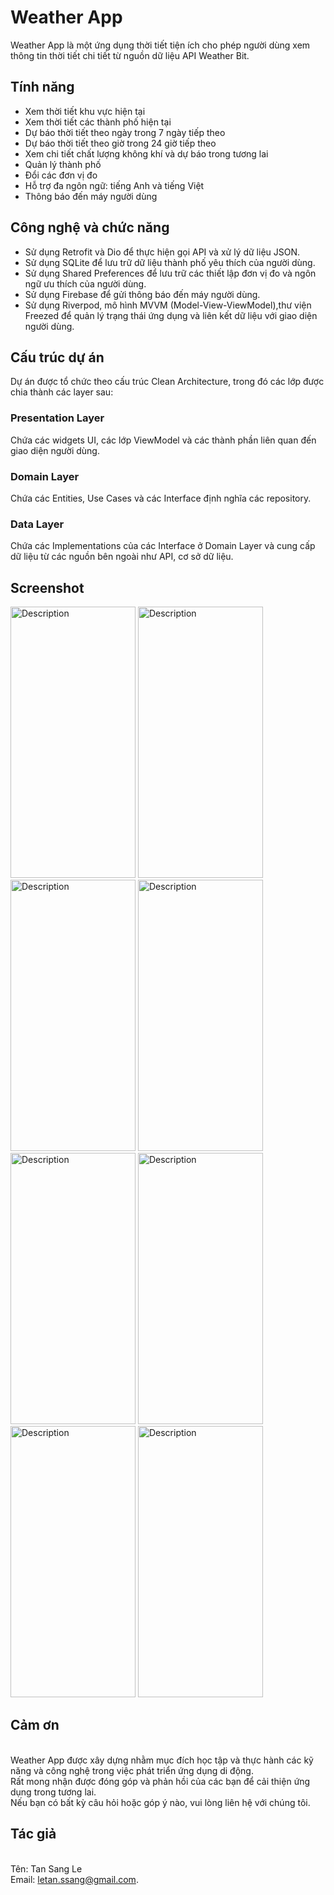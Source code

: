 # Weather App
Weather App là một ứng dụng thời tiết tiện ích cho phép người dùng xem thông tin thời tiết chi tiết từ nguồn dữ liệu API Weather Bit. 

## Tính năng
* Xem thời tiết khu vực hiện tại
* Xem thời tiết các thành phố hiện tại
* Dự báo thời tiết theo ngày trong 7 ngày tiếp theo
* Dự báo thời tiết theo giờ trong 24 giờ tiếp theo
* Xem chi tiết chất lượng không khí và dự báo trong tương lai
* Quản lý thành phố
* Đổi các đơn vị đo
* Hỗ trợ đa ngôn ngữ: tiếng Anh và tiếng Việt
* Thông báo đến máy người dùng
## Công nghệ và chức năng
* Sử dụng Retrofit và Dio để thực hiện gọi API và xử lý dữ liệu JSON.
* Sử dụng SQLite để lưu trữ dữ liệu thành phố yêu thích của người dùng.
* Sử dụng Shared Preferences để lưu trữ các thiết lập đơn vị đo và ngôn ngữ ưu thích của người dùng.
* Sử dụng Firebase để gửi thông báo đến máy người dùng.
* Sử dụng Riverpod, mô hình MVVM (Model-View-ViewModel),thư viện Freezed để quản lý trạng thái ứng dụng và liên kết dữ liệu với giao diện người dùng.
## Cấu trúc dự án
Dự án được tổ chức theo cấu trúc Clean Architecture, trong đó các lớp được chia thành các layer sau:
  ### Presentation Layer
Chứa các widgets UI, các lớp ViewModel và các thành phần liên quan đến giao diện người dùng.
  ### Domain Layer
Chứa các Entities, Use Cases và các Interface định nghĩa các repository.
  ### Data Layer
Chứa các Implementations của các Interface ở Domain Layer và cung cấp dữ liệu từ các nguồn bên ngoài như API, cơ sở dữ liệu.
## Screenshot
<img src="https://github.com/letanssang/weather_app_flutter_monstarlab/assets/67082439/121ae629-3e28-4aff-9d92-2150c1f252e3" alt="Description" width="200" height="434">
<img src="https://github.com/letanssang/weather_app_flutter_monstarlab/assets/67082439/e77df145-1c33-4770-b3d7-dd98f9726390" alt="Description" width="200" height="434">
<img src="https://github.com/letanssang/weather_app_flutter_monstarlab/assets/67082439/995d9637-cc3c-4ffe-94ef-2930909b70f3" alt="Description" width="200" height="434">
<img src="https://github.com/letanssang/weather_app_flutter_monstarlab/assets/67082439/132a90f5-eeb8-4486-b0ca-782ae48d52f9" alt="Description" width="200" height="434">
<img src="https://github.com/letanssang/weather_app_flutter_monstarlab/assets/67082439/893f53fa-b176-454b-add9-bc33941aed8b" alt="Description" width="200" height="434">
<img src="https://github.com/letanssang/weather_app_flutter_monstarlab/assets/67082439/099138bc-6964-4def-966b-fc15f583fb1f" alt="Description" width="200" height="434">
<img src="https://github.com/letanssang/weather_app_flutter_monstarlab/assets/67082439/3e746b9d-d995-4152-9576-c19381abec65" alt="Description" width="200" height="434">
<img src="https://github.com/letanssang/weather_app_flutter_monstarlab/assets/67082439/4b2ad676-882d-4399-90d5-bf39d570e49d" alt="Description" width="200" height="434">

## Cảm ơn
  <br>Weather App được xây dựng nhằm mục đích học tập và thực hành các kỹ năng và công nghệ trong việc phát triển ứng dụng di   động. 
  <br>Rất mong nhận được đóng góp và phản hồi của các bạn để cải thiện ứng dụng trong tương lai. 
  <br>Nếu bạn có bất kỳ câu hỏi hoặc góp ý nào, vui lòng liên hệ với chúng tôi.

##  Tác giả
  <br>Tên: Tan Sang Le
  <br>Email: letan.ssang@gmail.com.
